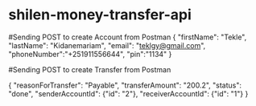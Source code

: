# shilen-money-transfer-api

#Sending POST to create Account from Postman
{
    "firstName": "Tekle",
    "lastName": "Kidanemariam",
    "email": "teklgy@gmail.com",
    "phoneNumber":"+251911556644",
    "pin":"1134"
}

#Sending POST to create Transfer from Postman

{
    "reasonForTransfer": "Payable",
    "transferAmount": "200.2",
    "status": "done",
    "senderAccountId": {"id": "2"},
    "receiverAccountId": {"id": "1"}
}
